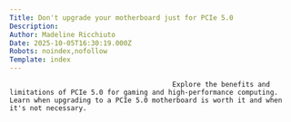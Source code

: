 ```yaml
---
Title: Don't upgrade your motherboard just for PCIe 5.0
Description: 
Author: Madeline Ricchiuto
Date: 2025-10-05T16:30:19.000Z
Robots: noindex,nofollow
Template: index
---
```


                                            Explore the benefits and limitations of PCIe 5.0 for gaming and high-performance computing. Learn when upgrading to a PCIe 5.0 motherboard is worth it and when it's not necessary.
                                        